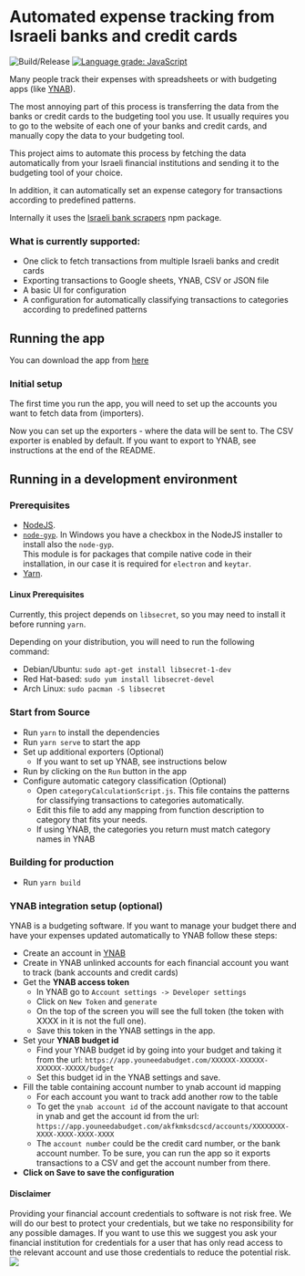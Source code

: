 # Automated expense tracking from Israeli banks and credit cards

![Build/Release](https://github.com/brafdlog/budget-tracking/workflows/Build/Release/badge.svg?branch=master&event=push)
[![Language grade: JavaScript](https://img.shields.io/lgtm/grade/javascript/g/brafdlog/budget-tracking.svg?logo=lgtm&logoWidth=18)](https://lgtm.com/projects/g/brafdlog/budget-tracking/context:javascript)

Many people track their expenses with spreadsheets or with budgeting apps (like [YNAB](https://ynab.com/referral/?ref=Z5wPbP0cYTWjdTQj&utm_source=customer_referral)).

The most annoying part of this process is transferring the data from the banks or credit cards to the budgeting tool you use. It usually requires you to go to the website of each one of your banks and credit cards, and manually copy the data to your budgeting tool.

This project aims to automate this process by fetching the data automatically from your Israeli financial institutions and sending it to the budgeting tool of your choice.

In addition, it can automatically set an expense category for transactions according to predefined patterns.

Internally it uses the [Israeli bank scrapers](https://github.com/eshaham/israeli-bank-scrapers) npm package.

### What is currently supported:

- One click to fetch transactions from multiple Israeli banks and credit cards
- Exporting transactions to Google sheets, YNAB, CSV or JSON file
- A basic UI for configuration
- A configuration for automatically classifying transactions to categories according to predefined patterns

## Running the app
You can download the app from [here](https://github.com/brafdlog/budget-tracking/actions?query=branch%3Amaster+workflow%3ABuild%2FRelease+is%3Asuccess+event%3Apush)

### Initial setup
The first time you run the app, you will need to set up the accounts you want to fetch data from (importers).

Now you can set up the exporters - where the data will be sent to. The CSV exporter is enabled by default.
If you want to export to YNAB, see instructions at the end of the README.

## Running in a development environment

### Prerequisites

- [NodeJS](https://nodejs.org/en/download/).
- [`node-gyp`](https://github.com/nodejs/node-gyp#installation). In Windows you have a checkbox in the NodeJS installer to install also the `node-gyp`.  
  This module is for packages that compile native code in their installation, in our case it is required for `electron` and `keytar`.
- [Yarn](https://yarnpkg.com/getting-started/install).

#### Linux Prerequisites

Currently, this project depends on `libsecret`, so you may need to install it before running `yarn`.

Depending on your distribution, you will need to run the following command:

* Debian/Ubuntu: `sudo apt-get install libsecret-1-dev`
* Red Hat-based: `sudo yum install libsecret-devel`
* Arch Linux: `sudo pacman -S libsecret`

### Start from Source

- Run `yarn` to install the dependencies
- Run `yarn serve` to start the app
- Set up additional exporters (Optional)
  - If you want to set up YNAB, see instructions below
- Run by clicking on the `Run` button in the app
- Configure automatic category classification (Optional)
    - Open `categoryCalculationScript.js`. This file contains the patterns for classifying transactions to categories automatically.
    - Edit this file to add any mapping from function description to category that fits your needs.
    - If using YNAB, the categories you return must match category names in YNAB

### Building for production
- Run `yarn build`

### YNAB integration setup (optional)

YNAB is a budgeting software. If you want to manage your budget there and have your expenses updated automatically to YNAB follow these steps:

- Create an account in [YNAB](https://ynab.com/referral/?ref=Z5wPbP0cYTWjdTQj&utm_source=customer_referral)
- Create in YNAB unlinked accounts for each financial account you want to track (bank accounts and credit cards)
- Get the **YNAB access token**
    - In YNAB go to `Account settings -> Developer settings`
    - Click on `New Token` and `generate`
    - On the top of the screen you will see the full token (the token with XXXX in it is not the full one).
    - Save this token in the YNAB settings in the app.
- Set your **YNAB budget id**
    - Find your YNAB budget id by going into your budget and taking it from the url: `https://app.youneedabudget.com/XXXXXX-XXXXXX-XXXXXX-XXXXX/budget`
    - Set this budget id in the YNAB settings and save.
- Fill the table containing account number to ynab account id mapping
    - For each account you want to track add another row to the table
    - To get the `ynab account id` of the account navigate to that account in ynab and get the account id from the url: `https://app.youneedabudget.com/akfkmksdcscd/accounts/XXXXXXXX-XXXX-XXXX-XXXX-XXXX`
    - The `account number` could be the credit card number, or the bank account number. To be sure, you can run the app so it exports transactions to a CSV and get the account number from there.
- **Click on Save to save the configuration**

#### Disclaimer

Providing your financial account credentials to software is not risk free. We will do our best to protect your credentials, but we take no responsibility for any possible damages. If you want to use this we suggest you ask your financial institution for credentials for a user that has only read access to the relevant account and use those credentials to reduce the potential risk.
![](https://api.segment.io/v1/pixel/page?data=ewogICJ3cml0ZUtleSI6ICJtOVh2MHpHZTFvVWphaVU4cjJUZjJBdU44SThmQlJyYyIsCiAgIm5hbWUiOiAiUkVBRE1FIiwKICAiYW5vbnltb3VzSWQiOiAiYWFhYSIKfQ==)
